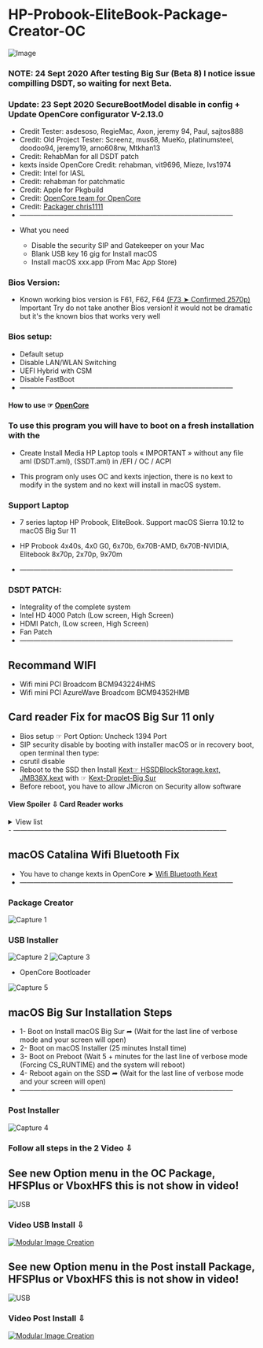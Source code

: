 # HP-Probook-EliteBook-Package-Creator-OC
![Image](https://user-images.githubusercontent.com/6248794/87810976-e0452c00-c82b-11ea-86b6-df352e1e9fa8.png)

### NOTE: 24 Sept 2020 After testing Big Sur (Beta 8) I notice issue compilling DSDT, so waiting for next Beta.

### Update: 23 Sept 2020 SecureBootModel disable in config + Update OpenCore configurator V-2.13.0


- Credit Tester: asdesoso, RegieMac, Axon, jeremy 94, 
Paul, sajtos888
- Credit: Old Project Tester: Screenz, mus68, MueKo, 
platinumsteel, doodoo94, jeremy19, arno608rw, Mtkhan13
- Credit: RehabMan for all DSDT patch
- kexts inside OpenCore Credit: rehabman, vit9696, Mieze, lvs1974 
- Credit: Intel for IASL
- Credit: rehabman for patchmatic
- Credit: Apple for Pkgbuild
- Credit: [OpenCore team for OpenCore](https://github.com/acidanthera/OpenCorePkg)
- Credit: [Packager chris1111](https://github.com/chris1111)
- ———————————————————————————————

* What you need

   - Disable the security SIP and Gatekeeper on your Mac
   - Blank USB key 16 gig for Install macOS
   - Install macOS xxx.app (From Mac App Store)
   
### Bios Version:
- Known working bios version is F61, F62, F64 [(F73 ➤ Confirmed 2570p)](https://www.insanelymac.com/forum/topic/344428-pre-release-macos-big-sur/?page=91&tab=comments#comment-2734611)
Important Try do not take another Bios version! it would not be dramatic but it's the known bios that works very well

### Bios setup:
- Default setup
- Disable LAN/WLAN Switching
- UEFI Hybrid with CSM
- Disable FastBoot
- ———————————————————————————————

#### How to use ☞ [OpenCore](https://dortania.github.io/OpenCore-Desktop-Guide/)

### To use this program you will have to boot on a fresh installation with the 
- Create Install Media HP Laptop tools « IMPORTANT » without any file aml (DSDT.aml), (SSDT.aml) in  /EFI / OC / ACPI 

- This program only uses OC and kexts injection, there is no kext to modify in the system and no kext will install in macOS system.
### Support Laptop
- 7 series laptop HP Probook, EliteBook. Support macOS Sierra 10.12 to macOS Big Sur 11
- HP Probook 4x40s, 4x0 G0, 6x70b, 6x70B-AMD, 6x70B-NVIDIA,  Elitebook 8x70p, 2x70p, 9x70m

- ———————————————————————————————
### DSDT PATCH:
- Integrality of the complete system
- Intel HD 4000 Patch (Low screen, High Screen)
- HDMI Patch, (Low screen, High Screen)
- Fan Patch
- ———————————————————————————————
## Recommand WIFI
- Wifi mini PCI Broadcom BCM943224HMS
- Wifi mini PCI AzureWave Broadcom BCM94352HMB

## Card reader Fix for macOS Big Sur 11 only
- Bios setup ☞ Port Option: Uncheck 1394 Port
- SIP security disable by booting with installer macOS or in recovery boot, open terminal then type: 
- csrutil disable
- Reboot to the SSD then Install [Kext☞ HSSDBlockStorage.kext, JMB38X.kext](https://drive.google.com/file/d/1nBwUaRkyXYLlJBbbEBP0DPxODYif9k1X/view?usp=sharing) with ☞ [Kext-Droplet-Big Sur](https://github.com/chris1111/Kext-Droplet-Big-Sur)
- Before reboot, you have to allow JMicron on Security allow software
#### View Spoiler ⇩ Card Reader works
<details> 
<summary>View list  </summary>
   
![Screen Shot ](https://user-images.githubusercontent.com/6248794/87852436-f4426980-c8cf-11ea-913f-72c6093eb32a.png)	

</details>
- ———————————————————————————————

 ## macOS Catalina Wifi Bluetooth Fix
 - You have to change kexts in OpenCore ➤ [Wifi Bluetooth Kext](https://github.com/chris1111/HP-Probook-EliteBook-Package-Creator-OC/files/5291954/Archive.zip) 
- ———————————————————————————————


### Package Creator
![Capture 1](https://user-images.githubusercontent.com/6248794/87812623-7da15f80-c82e-11ea-9b7c-72e0194b7d19.png)

### USB Installer
![Capture 2](https://user-images.githubusercontent.com/6248794/87812926-f86a7a80-c82e-11ea-862d-23dfdb1efa7d.png)
![Capture 3](https://user-images.githubusercontent.com/6248794/87812929-f86a7a80-c82e-11ea-8ed8-50558744775c.png)
- OpenCore Bootloader

![Capture 5](https://user-images.githubusercontent.com/6248794/87813383-d1607880-c82f-11ea-8fe2-d18cbed8b32d.png)

## macOS Big Sur Installation Steps
- 1- Boot on Install macOS Big Sur ➦ (Wait for the last line of verbose mode and your screen will open)
- 2- Boot on macOS Installer (25 minutes Install time)
- 3- Boot on Preboot (Wait 5 + minutes for the last line of verbose mode (Forcing CS_RUNTIME)  and the system will reboot)
- 4- Reboot again on the SSD ➦ (Wait for the last line of verbose mode and your screen will open)
- ———————————————————————————————

### Post Installer 
![Capture 4](https://user-images.githubusercontent.com/6248794/87813175-63b44c80-c82f-11ea-8607-f3ad6b1dd167.png)


### Follow all steps in the 2 Video ⇩
## See new Option menu in the OC Package, HFSPlus or VboxHFS this is not show in video!
![USB](https://user-images.githubusercontent.com/6248794/90392185-67b8d180-e05c-11ea-983b-dc5f463e4f2e.gif)
### Video USB Install ⇩
[![Modular Image Creation](https://user-images.githubusercontent.com/6248794/87856188-696f6800-c8eb-11ea-898c-396970e38e1b.png)](https://youtu.be/42qO8zuUzPE)
## See new Option menu in the Post install Package, HFSPlus or VboxHFS this is not show in video!
![USB](https://user-images.githubusercontent.com/6248794/90356254-df670c00-e01c-11ea-874d-80f30e1a4bff.gif)
### Video Post Install ⇩
[![Modular Image Creation](https://user-images.githubusercontent.com/6248794/87856188-696f6800-c8eb-11ea-898c-396970e38e1b.png)](https://youtu.be/cCdffBkRWrM)



